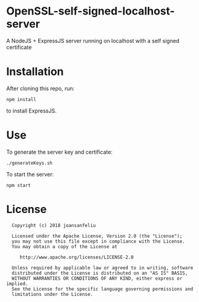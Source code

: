 # OpenSSL-self-signed-localhost-server
A NodeJS + ExpressJS server running on localhost with a self signed certificate

# Installation
After cloning this repo, run:
```
npm install
```
to install ExpressJS.

# Use
To generate the server key and certificate:
```
./generateKeys.sh
```

To start the server:
```
npm start
```

# License
```
  Copyright (c) 2018 joansanfeliu

  Licensed under the Apache License, Version 2.0 (the "License");
  you may not use this file except in compliance with the License.
  You may obtain a copy of the License at

     http://www.apache.org/licenses/LICENSE-2.0

  Unless required by applicable law or agreed to in writing, software
  distributed under the License is distributed on an "AS IS" BASIS,
  WITHOUT WARRANTIES OR CONDITIONS OF ANY KIND, either express or implied.
  See the License for the specific language governing permissions and
  limitations under the License.
  ```
